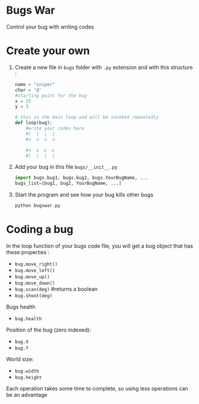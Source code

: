 # Bugs War

Control your bug with writing codes

# Create your own

1. Create a new file in `bugs` folder with `.py` extension and with this structure :
    ```python
    name = "sniper"
    char = '@'
    #starting point for the bug
    x = 15
    y = 3
    
    # this is the main loop and will be invoked repeatedly
    def loop(bug):
        #write your codes here
        #|  |  |  |
        #v  v  v  v

        #۸  ۸  ۸  ۸
        #|  |  |  |
    ```
1. Add your bug in this file `bugs/__init__.py`
    ```python
    import bugs.bug1, bugs.bug2, bugs.YourBugName, ...
    bugs_list=[bug1, bug2, YourBugName, ...]
    ```
1. Start the program and see how your bug kills other bugs
    ```bash
    python bugswar.py
    ```

# Coding a bug

In the loop function of your bugs code file, you will get a bug object that has these properties :

- `bug.move_right()`
- `bug.move_left()`
- `bug.move_up()`
- `bug.move_down()`
- `bug.scan(deg)`  #returns a boolean
- `bug.shoot(deg)`

Bugs health
- `bug.health`

Position of the bug (zero indexed):
- `bug.X`
- `bug.Y`

World size:
- `bug.width`
- `bug.height`

Each operation takes some time to complete, so using less operations can be an advantage